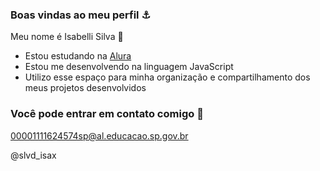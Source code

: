### Boas vindas ao meu perfil ⚓

Meu nome é Isabelli Silva 🖤

- Estou estudando na [Alura](https://www.alura.com.br)
- Estou me desenvolvendo na linguagem JavaScript
- Utilizo esse espaço para minha organização e compartilhamento dos meus projetos desenvolvidos

### Você pode entrar em contato comigo 📧

00001111624574sp@al.educacao.sp.gov.br

@slvd_isax
